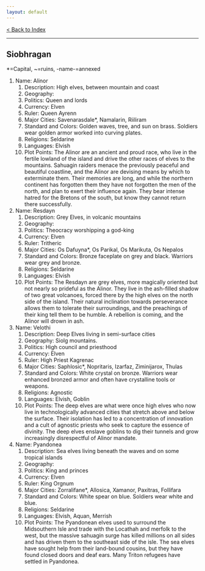 ```yaml
---
layout: default
---
```

[< Back to Index](/oerth/)

***

## Siobhragan
\*=Capital, ~=ruins, -name-=annexed

1. Name: Alinor
   1. Description: High elves, between mountain and coast
   2. Geography:
   3. Politics: Queen and lords
   4. Currency: Elven
   5. Ruler: Queen Ayrenn
   6. Major Cities: Savenarasdale*, Namalarin, Riiliram
   7. Standard and Colors: Golden waves, tree, and sun on brass. Soldiers wear golden armor worked into curving plates.
   8. Religions: Seldarine
   9. Languages: Elvish
   10. Plot Points: The Alinor are an ancient and proud race, who live in the fertile lowland of the island and drive the other races of elves to the mountains. Sahuagin raiders menace the previously peaceful and beautiful coastline, and the Alinor are devising means by which to exterminate them. Their memories are long, and while the northern continent has forgotten them they have not forgotten the men of the north, and plan to exert their influence again. They bear intense hatred for the Bretons of the south, but know they cannot return there successfully.
1. Name: Resdayn
   1. Description: Grey Elves, in volcanic mountains
   2. Geography:
   3. Politics: Theocracy worshipping a god-king
   4. Currency: Elven
   5. Ruler: Tritheric
   6. Major Cities: Os Dafuyna*, Os Parikal, Os Marikuta, Os Nepalos
   7. Standard and Colors: Bronze faceplate on grey and black. Warriors wear grey and bronze.
   8. Religions: Seldarine
   9. Languages: Elvish
   10. Plot Points: The Resdayn are grey elves, more magically oriented but not nearly so prideful as the Alinor. They live in the ash-filled shadow of two great volcanoes, forced there by the high elves on the north side of the island. Their natural inclination towards perseverance allows them to tolerate their surroundings, and the preachings of their king tell them to be humble. A rebellion is coming, and the Alinor will drown in ash.
1. Name: Velothi
   1. Description: Deep Elves living in semi-surface cities
   2. Geography: Siolg mountains.
   3. Politics: High council and priesthood
   4. Currency: Elven
   5. Ruler: High Priest Kagrenac
   6. Major Cities: Saphlosic*, Nopritaris, Izarfaz, Ziminijarox, Thulas
   7. Standard and Colors: White crystal on bronze. Warriors wear enhanced bronzed armor and often have crystalline tools or weapons.
   8. Religions: Agnostic
   9. Languages: Elvish, Goblin
   10. Plot Points: The deep elves are what were once high elves who now live in technologically advanced cities that stretch above and below the surface. Their isolation has led to a concentration of innovation and a cult of agnostic priests who seek to capture the essence of divinity. The deep elves enslave goblins to dig their tunnels and grow increasingly disrespectful of Alinor mandate.
1. Name: Pyandonea
   1. Description: Sea elves living beneath the waves and on some tropical islands
   2. Geography:
   3. Politics: King and princes
   4. Currency: Elven
   5. Ruler: King Orgnum
   6. Major Cities: Zorralifane*, Allosica, Xamanor, Paxitras, Follifara
   7. Standard and Colors: White spear on blue. Soldiers wear white and blue.
   8. Religions: Seldarine
   9. Languages: Elvish, Aquan, Merrish
   10. Plot Points: The Pyandonean elves used to surround the Midsouthern Isle and trade with the Locathah and merfolk to the west, but the massive sahuagin surge has killed millions on all sides and has driven them to the southeast side of the isle. The sea elves have sought help from their land-bound cousins, but they have found closed doors and deaf ears. Many Triton refugees have settled in Pyandonea.
